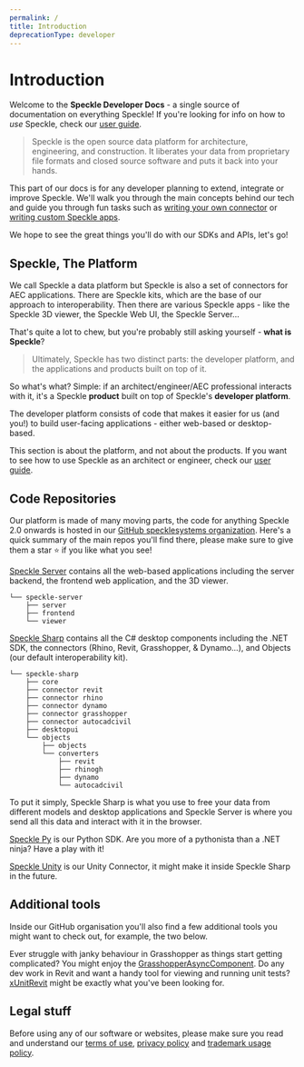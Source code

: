 ```yaml
---
permalink: /
title: Introduction
deprecationType: developer
---
```


<Banner />

# Introduction

Welcome to the **Speckle Developer Docs** - a single source of documentation on everything Speckle!
If you're looking for info on how to _use_ Speckle, check our [user guide](/).

> Speckle is the open source data platform for architecture, engineering, and construction. It liberates your data from proprietary file formats and closed source software and puts it back into your hands.

This part of our docs is for any developer planning to extend, integrate or improve Speckle. We'll walk you through the main concepts behind our tech and guide you through fun tasks such as [writing your own connector](/dev/connectors-dev) or [writing custom Speckle apps](/dev/apps).

We hope to see the great things you'll do with our SDKs and APIs, let's go!

## Speckle, The Platform

We call Speckle a data platform but Speckle is also a set of connectors for AEC applications. There are Speckle kits, which are the base of our approach to interoperability. Then there are various Speckle apps - like the Speckle 3D viewer, the Speckle Web UI, the Speckle Server...

That's quite a lot to chew, but you're probably still asking yourself - **what is Speckle**?

> Ultimately, Speckle has two distinct parts: the developer platform, and the applications and products built on top of it.

So what's what? Simple: if an architect/engineer/AEC professional interacts with it, it's a Speckle **product** built on top of Speckle's **developer platform**.

The developer platform consists of code that makes it easier for us (and you!) to build user-facing applications - either web-based or desktop-based.

This section is about the platform, and not about the products. If you want to see how to use Speckle as an architect or engineer, check our [user guide](/).

## Code Repositories

Our platform is made of many moving parts, the code for anything Speckle 2.0 onwards is hosted in our [GitHub specklesystems organization](https://github.com/specklesystems).
Here's a quick summary of the main repos you'll find there, please make sure to give them a star ⭐️ if you like what you see!

[Speckle Server](https://github.com/specklesystems/speckle-server) contains all the web-based applications including the server backend, the frontend web application, and the 3D viewer.

<!-- made with https://tree.nathanfriend.io/ -->

```text
└── speckle-server
    ├── server
    ├── frontend
    └── viewer
```

<!-- ![diagram of the speckle-web repo structure](https://user-images.githubusercontent.com/7717434/107392209-5a534000-6af1-11eb-865d-9ead30d9b3ed.png) -->

[Speckle Sharp](https://github.com/specklesystems/speckle-sharp) contains all the C# desktop components including the .NET SDK, the connectors (Rhino, Revit, Grasshopper, & Dynamo...), and Objects (our default interoperability kit).

```text
└── speckle-sharp
    ├── core
    ├── connector revit
    ├── connector rhino
    ├── connector dynamo
    ├── connector grasshopper
    ├── connector autocadcivil
    ├── desktopui
    └── objects
        ├── objects
        └── converters
            ├── revit
            ├── rhinogh
            ├── dynamo
            └── autocadcivil
```

<!--
![diagram of the speckle-sharp repo structure](https://user-images.githubusercontent.com/7717434/107392452-99819100-6af1-11eb-901e-14c29858931a.png) -->

To put it simply, Speckle Sharp is what you use to free your data from different models and desktop applications and Speckle Server is where you send all this data and interact with it in the browser.

[Speckle Py](https://github.com/specklesystems/speckle-py) is our Python SDK. Are you more of a pythonista than a .NET ninja? Have a play with it!

[Speckle Unity](https://github.com/specklesystems/speckle-unity) is our Unity Connector, it might make it inside Speckle Sharp in the future.

## Additional tools

Inside our GitHub organisation you'll also find a few additional tools you might want to check out, for example, the two below.

Ever struggle with janky behaviour in Grasshopper as things start getting complicated? You might enjoy the [GrasshopperAsyncComponent](https://speckle.systems/blog/async-gh/).
Do any dev work in Revit and want a handy tool for viewing and running unit tests? [xUnitRevit](https://speckle.systems/blog/xunitrevit/) might be exactly what you've been looking for.

## Legal stuff

Before using any of our software or websites, please make sure you read and understand our [terms of use](https://speckle.systems/policy/terms/), [privacy policy](https://speckle.systems/policy/privacy/) and [trademark usage policy](https://v1.speckle.systems/trademark/).
